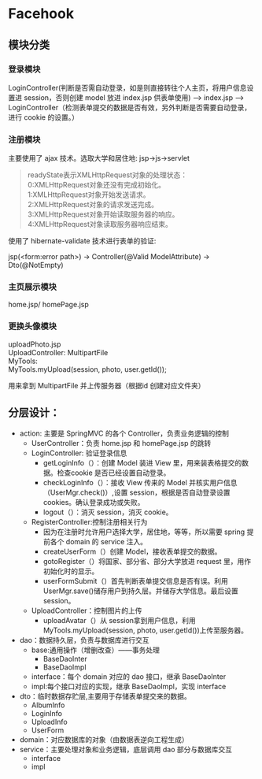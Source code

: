 # Facehook

## 模块分类

### 登录模块

LoginController(判断是否需自动登录，如是则直接转往个人主页，将用户信息设置进 session，否则创建 model 放进 index.jsp 供表单使用)
——> index.jsp ——> LoginController（检测表单提交的数据是否有效，另外判断是否需要自动登录，进行 cookie 的设置。）

### 注册模块

主要使用了 ajax 技术。选取大学和居住地: jsp->js->servlet

> readyState表示XMLHttpRequest对象的处理状态：  
0:XMLHttpRequest对象还没有完成初始化。  
1:XMLHttpRequest对象开始发送请求。  
2:XMLHttpRequest对象的请求发送完成。  
3:XMLHttpRequest对象开始读取服务器的响应。  
4:XMLHttpRequest对象读取服务器响应结束。  

使用了 hibernate-validate 技术进行表单的验证: 

jsp(<form:error path>) -> Controller(@Valid ModelAttribute) -> Dto(@NotEmpty)


### 主页展示模块

home.jsp/ homePage.jsp


### 更换头像模块

uploadPhoto.jsp  
UploadController: MultipartFile  
MyTools:  
MyTools.myUpload(session, photo, user.getId());

用来拿到 MultipartFile 并上传服务器（根据id 创建对应文件夹）


## 分层设计：

* action: 主要是 SpringMVC 的各个 Controller，负责业务逻辑的控制
  - UserController：负责 home.jsp 和 homePage.jsp 的跳转
  - LoginController: 验证登录信息
    + getLoginInfo（）：创建 Model 装进 View 里，用来装表格提交的数据。检查cookie 是否已经设置自动登录。
    + checkLoginInfo（）：接收 View 传来的 Model 并核实用户信息（UserMgr.check()）,设置 session，根据是否自动登录设置 cookies。确认登录成功或失败。
    + logout（）：消灭 session，消灭 cookie。
  - RegisterController:控制注册相关行为
    + 因为在注册时允许用户选择大学，居住地，等等，所以需要 spring 提前各个 domain 的 service 注入。
    + createUserForm（）创建 Model，接收表单提交的数据。
    + gotoRegister（）将国家、部分省、部分大学放进 request 里，用作初始化时的显示。
    + userFormSubmit（）首先判断表单提交信息是否有误。利用 UserMgr.save()储存用户到持久层。并储存大学信息。最后设置 session。
  - UploadController：控制图片的上传
    + uploadAvatar（）从 session拿到用户信息，利用MyTools.myUpload(session, photo, user.getId())上传至服务器。
* dao：数据持久层，负责与数据库进行交互
  - base:通用操作（增删改查）——事务处理
    + BaseDaoInter
    + BaseDaoImpl
  - interface：每个 domain 对应的 dao 接口，继承 BaseDaoInter
  - impl:每个接口对应的实现，继承 BaseDaoImpl，实现 interface
* dto：临时数据存贮层,主要用于存储表单提交来的数据。
  - AlbumInfo
  - LoginInfo
  - UploadInfo
  - UserForm
* domain：对应数据库的对象（由数据表逆向工程生成）
* service：主要处理对象和业务逻辑，底层调用 dao 部分与数据库交互
  - interface
  - impl
